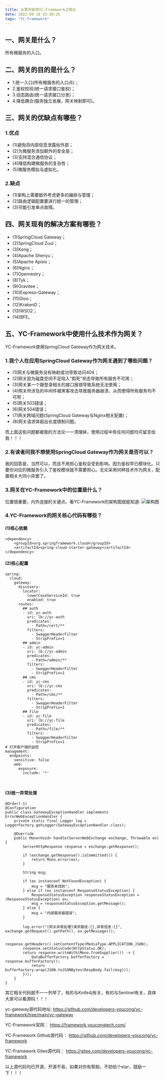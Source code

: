 ```yaml
---
title: 从零开始学YC-Framework之网关
date: 2022-09-18 15:30:25
tags: "YC-Framework"
---
```


## 一、网关是什么？
所有微服务的入口。
<!--more-->

## 二、网关的目的是什么？
- 1.统一入口(所有微服务的入口点)；
- 2.鉴权校验(统一请求接口鉴权)；
- 3.动态路由(统一请求接口分发)；
- 4.降低耦合(服务独立发展，网关映射即可)。

## 三、网关的优缺点有哪些？

### 1.优点
- (1)避免将内部信息泄露给外部；
- (2)为微服务添加额外的安全层；
- (3)支持混合通信协议；
- (4)降低构建微服务的复杂性；
- (5)微服务模拟与虚拟化。

### 2.缺点
- (1)架构上需要额外考虑更多的编排与管理；
- (2)路由逻辑配置要进行统一的管理；
- (3)可能引发单点故障。


## 四、网关现有的解决方案有哪些？
- (1)SpringCloud Gateway；
- (2)SpringCloud Zuul；
- (3)Kong；
- (4)Apache Shenyu；
- (5)Apache Apisix；
- (6)Nginx；
- (7)Openrestry；
- (8)Tyk；
- (9)Gravitee；
- (10)Express-Gateway；
- (11)Gloo；
- (12)KrakenD；
- (13)WSO2；
- (14)BFE。

## 五、YC-Framework中使用什么技术作为网关？
YC-Framework使用SpringCloud Gateway作为网关技术。

### 1.我个人在应用SpringCloud Gateway作为网关遇到了哪些问题？
- (1)网关与微服务没有映射成功导致访问404；
- (2)网关因为磁盘空间不足陷入”假死”状态导致所有服务不可用；
- (3)网关某一个跟登录相关的接口报错导致系统无法使用；
- (4)网关所涉及的中间件被黑客攻击导致服务器崩溃，从而使得所有服务均不可用；
- (5)网关503错误；
- (6)网关504错误；
- (7)网关跨域问题(SpringCloud Gateway与Nginx相关配置)；
- (8)网关请求体超出长度限制问题。

而上面这些问题都被我的方法论一一清理掉，使用过程中有任何问题均可留言给我！！！

### 2.有读者问我不想使用SpringCloud Gateway作为网关是否可以？
我的回答是，当然可以，而且不用担心鉴权会受到影响。因为鉴权早已模块化。只要你对应的微服务引入了鉴权模块就不需要担心。无论采用何种技术作为网关，配置相关大同小异罢了。

### 3.网关在YC-Framework中的位置是什么？
位置很重要，内外连接的关键点。看YC-Framework的架构图就能知道:
![架构图](https://framework.youcongtech.com/_media/%E6%8A%80%E6%9C%AF%E6%9E%B6%E6%9E%84%E5%9B%BE-V1.0.jpg)

### 4.YC-Framework的网关核心代码有哪些？

#### (1)核心依赖
```
<dependency>
    <groupId>org.springframework.cloud</groupId>
    <artifactId>spring-cloud-starter-gateway</artifactId>
</dependency>

```

#### (2)核心配置
```
spring:
  cloud:
    gateway:
      discovery:
        locator:
          lowerCaseServiceId: true
          enabled: true
      routes:
        ## auth
        - id: yc-auth
          uri: lb://yc-auth
          predicates:
            - Path=/cert/**
          filters:
            - SwaggerHeaderFilter
            - StripPrefix=1
        ## admin
        - id: yc-admin
          uri: lb://yc-admin
          predicates:
            - Path=/admin/**
          filters:
            - SwaggerHeaderFilter
            - StripPrefix=1
        ## cms
        - id: yc-cms
          uri: lb://yc-cms
          predicates:
            - Path=/cms/**
          filters:
            - SwaggerHeaderFilter
            - StripPrefix=1
        ## file
        - id: yc-file
          uri: lb://yc-file
          predicates:
            - Path=/file/**
          filters:
            - SwaggerHeaderFilter
            - StripPrefix=1
# 打开客户端的监控
management:
  endpoints:
    sensitive: false
    web:
      exposure:
        include: '*'



```

#### (3)统一异常处理
```
@Order(-1)
@Configuration
public class GatewayExceptionHandler implements ErrorWebExceptionHandler {
    private static final Logger log = LoggerFactory.getLogger(GatewayExceptionHandler.class);

    @Override
    public Mono<Void> handle(ServerWebExchange exchange, Throwable ex) {
        ServerHttpResponse response = exchange.getResponse();

        if (exchange.getResponse().isCommitted()) {
            return Mono.error(ex);
        }

        String msg;

        if (ex instanceof NotFoundException) {
            msg = "服务未找到";
        } else if (ex instanceof ResponseStatusException) {
            ResponseStatusException responseStatusException = (ResponseStatusException) ex;
            msg = responseStatusException.getMessage();
        } else {
            msg = "内部服务器错误";
        }

        log.error("[网关异常处理]请求路径:{},异常信息:{}", exchange.getRequest().getPath(), ex.getMessage());

        response.getHeaders().setContentType(MediaType.APPLICATION_JSON);
        response.setStatusCode(HttpStatus.OK);
        return response.writeWith(Mono.fromSupplier(() -> {
            DataBufferFactory bufferFactory = response.bufferFactory();
            return bufferFactory.wrap(JSON.toJSONBytes(RespBody.fail(msg)));
        }));
    }
}

```

其它相关代码就不一一列举了，有的与Knife4j有关，有的与Sentinel有关，具体大家可以看源码！！！

yc-gateway源代码地址:
https://github.com/developers-youcong/yc-framework/tree/main/yc-gateway

YC-Framework官网：
https://framework.youcongtech.com/

YC-Framework Github源代码：
https://github.com/developers-youcong/yc-framework

YC-Framework Gitee源代码：
https://gitee.com/developers-youcong/yc-framework



以上源代码均已开源，开源不易，如果对你有帮助，不妨给个star，鼓励一下！！！